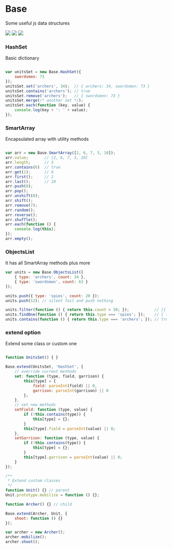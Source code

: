 # Base
Some useful js data structures

![](https://img.shields.io/badge/tests-38%2F38-green.svg) ![](https://img.shields.io/gemnasium/mathiasbynens/he.svg) ![](https://img.shields.io/npm/l/express.svg)



### HashSet
Basic dictionary

```javascript

var unitsSet = new Base.HashSet({
    swordsmen: 73
});
unitsSet.set('archers', 34);  // { archers: 34, swordsmen: 73 }
unitsSet.contains('archers'); // true
unitsSet.remove('archers');   // { swordsmen: 73 }
unitsSet.merge(/* another set */);
unitsSet.each(function (key, value) {
    console.log(key + ': ' + value);
});
```

### SmartArray
Encapsulated array with utility methods

```javascript

var arr = new Base.SmartArray([2, 6, 7, 3, 10]);
arr.value;       // [2, 6, 7, 3, 10]
arr.length;      // 5
arr.contains(6)  // true
arr.get(1);      // 6
arr.first();     // 2
arr.last();      // 10
arr.push(8);
arr.pop();
arr.unshift(8);
arr.shift();
arr.remove(7);
arr.random();
arr.reverse();
arr.shuffle();
arr.each(function () {
    console.log(this);
});
arr.empty();
```

### ObjectsList
It has all SmartArray methods plus more

```javascript
var units = new Base.ObjectsList([
    { type: 'archers', count: 34 },
    { type: 'swordsmen', count: 63 }
]);

units.push({ type: 'spies', count: 20 });
units.push(12); // silent fail and push nothing

units.filter(function () { return this.count > 30; });           // [{ type: 'archers', count: 34 }, { type: 'swordsmen', count: 63 }]
units.findOne(function () { return this.type === 'spies'; });    // { type: 'spies', count: 20 }
units.contains(function () { return this.type === 'archers'; }); // true
```

### extend option
Extend some class or custom one

```javascript

function UnitsSet() { }

Base.extend(UnitsSet, 'HashSet', {
    // override current methods
    set: function (type, field, garrison) {
        this[type] = {
            field: parseInt(field) || 0,
            garrison: parseInt(garrison) || 0
        };
    },
    // set new methods
    setField: function (type, value) {
        if (!this.contains(type)) {
            this[type] = {};
        }
        this[type].field = parseInt(value) || 0;
    },
    setGarrison: function (type, value) {
        if (!this.contains(type)) {
            this[type] = {};
        }
        this[type].garrison = parseInt(value) || 0;
    }
});

/**
 * Extend custom classes
 */
function Unit() {} // parent
Unit.prototype.mobilize = function () {};

function Archer() {} // child

Base.extend(Archer, Unit, {
    shoot: function () {}
});

var archer = new Archer();
archer.mobilize();
archer.shoot();
```
